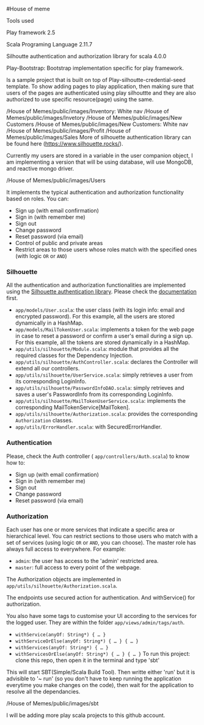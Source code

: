 #House of meme

Tools used

Play framework 2.5

Scala Programing Language 2.11.7

Silhoutte authentication and authorization library for scala 4.0.0

Play-Bootstrap: Bootstrap implementation specific for play framework.


Is a sample project that is built on top of Play-silhoutte-credential-seed template.  To show adding pages  to play application, then making sure that  users of the pages are authenticated using play silhouttte and they are also authorized to use specific resource(page) using the same.

/House of Memes/public/images/Inventory: White nav
/House of Memes/public/images/Invetory
/House of Memes/public/images/New Customers
/House of Memes/public/images/New Customers: White nav
/House of Memes/public/images/Profit
/House of Memes/public/images/Sales
More of silhouette authentication library can be found here (https://www.silhouette.rocks/).

Currently my users are stored in a variable in the user companion object, I am implementing a version that will be using database, will use MongoDB, and reactive mongo driver.

/House of Memes/public/images/Users


It implements the typical authentication and authorization functionality based on roles. You can:

* Sign up (with email confirmation)
* Sign in (with remember me)
* Sign out
* Change password
* Reset password (via email)
* Control of public and private areas
* Restrict areas to those users whose roles match with the specified ones (with logic `OR` or `AND`)




### Silhouette

All the authentication and authorization functionalities are implemented using the [Silhouette authentication library](https://www.silhouette.rocks/). Please check the [documentation](https://www.silhouette.rocks/docs) first.



* `app/models/User.scala`: the user class (with its login info: email and encrypted password). For this example, all the users are stored dynamically in a HashMap.
* `app/models/MailTokenUser.scala`: implements a token for the web page in case to reset a password or confirm a user's email during a sign up. For this example, all the tokens are stored dynamically in a HashMap.
* `app/utils/silhouette/Module.scala`: module that provides all the required classes for the Dependency Injection.
* `app/utils/silhouette/AuthController.scala`: declares the Controller will extend all our controllers.
* `app/utils/silhouette/UserService.scala`: simply retrieves a user from its corresponding LoginInfo.
* `app/utils/silhouette/PasswordInfoDAO.scala`: simply retrieves and saves a user's PasswordInfo from its corresponding LoginInfo.
* `app/utils/silhouette/MailTokenUserService.scala`: implements the corresponding MailTokenService[MailToken].
* `app/utils/silhouette/Authorization.scala`: provides the corresponding `Authorization` classes.
* `app/utils/ErrorHandler.scala`: with SecuredErrorHandler.

### Authentication

Please, check the Auth controller ( `app/controllers/Auth.scala`) to know how to:

* Sign up (with email confirmation)
* Sign in (with remember me)
* Sign out
* Change password
* Reset password (via email)

### Authorization

Each user has one or more services that indicate a specific area or hierarchical level. You can restrict sections to those users who match with a set of services (using logic `OR` or `AND`, you can choose). The master role has always full access to everywhere. For example:

* `admin`: the user has access to the 'admin' restricted area.
* `master`: full access to every point of the webpage.

The Authorization objects are implemented in `app/utils/silhouette/Authorization.scala`.

The endpoints use secured action for authentication. And withService() for authorization.

You also have some tags to customise your UI according to the services for the logged user. They are within the folder `app/views/admin/tags/auth`.

* `withService(anyOf: String*) { … }`
* `withServiceOrElse(anyOf: String*) { … } { … }`
* `withServices(anyOf: String*) { … }`
* `withServicesOrElse(anyOf: String*) { … } { … }`
To run this project: clone this repo, then open it in the terminal and type 'sbt'

This will start SBT(Simple/Scala Build Tool). Then writte either 'run' but it is advisible to '~ run' (so you don't have to keep running the application everytime you make changes on the code), then wait for the application to resolve all the dependancies.

/House of Memes/public/images/sbt

I will be adding more play scala projects to this github account.